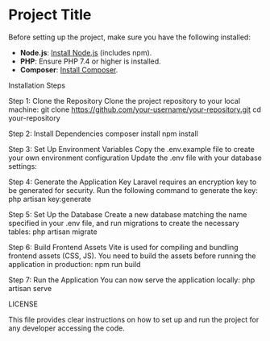 # Project Title


Before setting up the project, make sure you have the following installed:

- **Node.js**: [Install Node.js](https://nodejs.org/) (includes npm).
- **PHP**: Ensure PHP 7.4 or higher is installed.
- **Composer**: [Install Composer](https://getcomposer.org/).

Installation Steps

Step 1: Clone the Repository
Clone the project repository to your local machine:
git clone https://github.com/your-username/your-repository.git
cd your-repository

Step 2: Install Dependencies
composer install
npm install


Step 3: Set Up Environment Variables
Copy the .env.example file to create your own environment configuration
Update the .env file with your database settings:

Step 4: Generate the Application Key
Laravel requires an encryption key to be generated for security. Run the following command to generate the key:
php artisan key:generate

Step 5: Set Up the Database
Create a new database matching the name specified in your .env file, and run migrations to create the necessary tables:
php artisan migrate

Step 6: Build Frontend Assets
Vite is used for compiling and bundling frontend assets (CSS, JS). You need to build the assets before running the application in production:
npm run build


Step 7: Run the Application
You can now serve the application locally:
php artisan serve

LICENSE

This file provides clear instructions on how to set up and run the project for any developer accessing the code.

